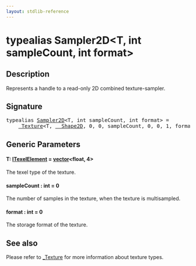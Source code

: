 ```yaml
---
layout: stdlib-reference
---
```


# typealias Sampler2D\<T, int sampleCount, int format\>

## Description

Represents a handle to a read-only 2D combined texture-sampler.

## Signature

<pre>
<span class='code_keyword'>typealias</span> <a href="sampler2d-08.html" class="code_type">Sampler2D</a>&lt;T, <span class="code_keyword">int</span> sampleCount, <span class="code_keyword">int</span> format&gt; = 
    <a href="0texture-01/index.html" class="code_type">_Texture</a>&lt;T, <a href="0_shape2d-028/index.html" class="code_type">__Shape2D</a>, 0, 0, sampleCount, 0, 0, 1, format&gt;;
</pre>

## Generic Parameters

####  <a id="typeparam-T"></a>T: [ITexelElement](../interfaces/itexelelement-016/index.html) = [vector](vector/index.html)\<float, 4\>
The texel type of the texture.

####  <a id="decl-sampleCount"></a>sampleCount  : int = 0
The number of samples in the texture, when the texture is multisampled.

####  <a id="decl-format"></a>format  : int = 0
The storage format of the texture.


## See also

Please refer to <span class='code'><a href="0texture-01/index.html" class="code_type">_Texture</a></span> for more information about texture types.


